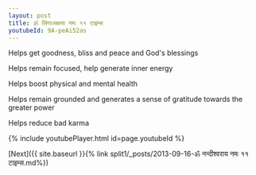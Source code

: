 ```yaml
---
layout: post
title: ॐ लिंगाध्यक्षया नमः ११ टाइम्स
youtubeId: 9A-peAi52as
---
```

 
 
Helps get goodness, bliss and peace and God's blessings
 
Helps remain focused, help generate inner energy 
 
Helps boost physical and mental health 
 
Helps remain grounded and generates a sense of gratitude towards the greater power 
 
Helps reduce bad karma
 
 
 
 


{% include youtubePlayer.html id=page.youtubeId %}
 
[Next]({{ site.baseurl }}{% link  split1/_posts/2013-09-16-ॐ नन्दीश्वराय नमः ११ टाइम्स.md%})
 
